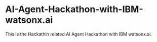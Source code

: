# AI-Agent-Hackathon-with-IBM-watsonx.ai
This is the Hackathin related AI Agent Hackathon with IBM watsonx.ai.
